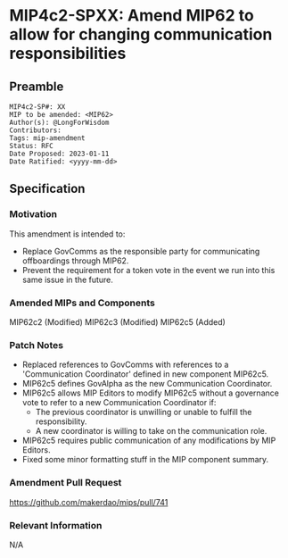 # MIP4c2-SPXX: Amend MIP62 to allow for changing communication responsibilities

## Preamble

```
MIP4c2-SP#: XX
MIP to be amended: <MIP62>
Author(s): @LongForWisdom
Contributors:
Tags: mip-amendment
Status: RFC
Date Proposed: 2023-01-11
Date Ratified: <yyyy-mm-dd>
```
## Specification

### Motivation

This amendment is intended to:
* Replace GovComms as the responsible party for communicating offboardings through MIP62.
* Prevent the requirement for a token vote in the event we run into this same issue in the future.

### Amended MIPs and Components

MIP62c2 (Modified)
MIP62c3 (Modified)
MIP62c5 (Added)

### Patch Notes
* Replaced references to GovComms with references to a 'Communication Coordinator' defined in new component MIP62c5.
* MIP62c5 defines GovAlpha as the new Communication Coordinator.
* MIP62c5 allows MIP Editors to modify MIP62c5 without a governance vote to refer to a new Communication Coordinator if:
    * The previous coordinator is unwilling or unable to fulfill the responsibility.
    * A new coordinator is willing to take on the communication role.
* MIP62c5 requires public communication of any modifications by MIP Editors.
* Fixed some minor formatting stuff in the MIP component summary.

### Amendment Pull Request

https://github.com/makerdao/mips/pull/741

### Relevant Information

N/A
